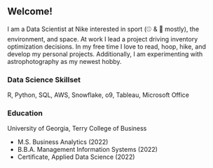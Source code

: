 ## Welcome!

I am a Data Scientist at Nike interested in sport (⚾️ & 🏀 mostly), the environment, and space. At work I lead a project driving inventory optimization decisions. In my free time I love to read, hoop, hike, and develop my personal projects. Additionally, I am experimenting with astrophotography as my newest hobby.

### Data Science Skillset
R, Python, SQL, AWS, Snowflake, o9, Tableau, Microsoft Office

### Education
University of Georgia, Terry College of Business
- M.S. Business Analytics (2022)
- B.B.A. Management Information Systems (2022)
- Certificate, Applied Data Science (2022)
